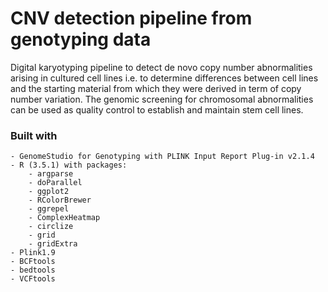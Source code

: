 # CNV detection pipeline from genotyping data
Digital karyotyping pipeline to detect de novo copy number abnormalities arising in cultured cell lines i.e. to determine differences between cell lines and the starting material from which they were derived in term of copy number variation. The genomic screening for chromosomal abnormalities can be used as quality control to establish and maintain stem cell lines.

### Built with
    - GenomeStudio for Genotyping with PLINK Input Report Plug-in v2.1.4
    - R (3.5.1) with packages: 
        - argparse 
        - doParallel 
        - ggplot2 
        - RColorBrewer 
        - ggrepel
        - ComplexHeatmap
        - circlize
        - grid
        - gridExtra
    - Plink1.9
    - BCFtools
    - bedtools
    - VCFtools


